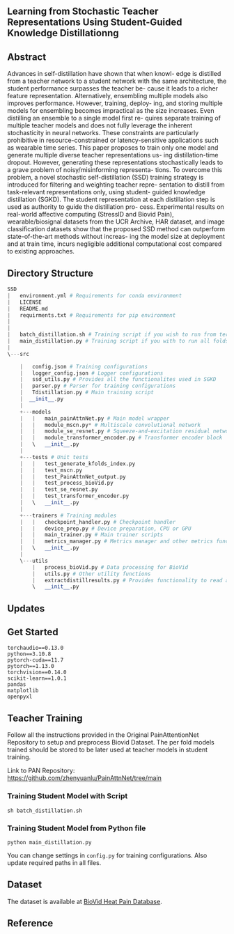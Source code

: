 ## Learning from Stochastic Teacher Representations Using Student-Guided Knowledge Distillationng 



## Abstract


<!-- <div style="text-align:center">
  <img src=/>
</div> -->

Advances in self-distillation have shown that when knowl-
edge is distilled from a teacher network to a student network with the
same architecture, the student performance surpasses the teacher be-
cause it leads to a richer feature representation. Alternatively, ensembling
multiple models also improves performance. However, training, deploy-
ing, and storing multiple models for ensembling becomes impractical as
the size increases. Even distilling an ensemble to a single model first re-
quires separate training of multiple teacher models and does not fully
leverage the inherent stochasticity in neural networks. These constraints
are particularly prohibitive in resource-constrained or latency-sensitive
applications such as wearable time series. This paper proposes to train
only one model and generate multiple diverse teacher representations us-
ing distillation-time dropout. However, generating these representations
stochastically leads to a grave problem of noisy/misinforming representa-
tions. To overcome this problem, a novel stochastic self-distillation (SSD)
training strategy is introduced for filtering and weighting teacher repre-
sentation to distill from task-relevant representations only, using student-
guided knowledge distillation (SGKD). The student representation at
each distillation step is used as authority to guide the distillation pro-
cess. Experimental results on real-world affective computing (StressID
and Biovid Pain), wearable/biosignal datasets from the UCR Archive,
HAR dataset, and image classification datasets show that the proposed
SSD method can outperform state-of-the-art methods without increas-
ing the model size at deployment and at train time, incurs negligible
additional computational cost compared to existing approaches.


## Directory Structure
```python
SSD
|   environment.yml # Requirements for conda environment
|   LICENSE
|   README.md
|   requirments.txt # Requirements for pip environment
|   
|
|   batch_distillation.sh # Training script if you wish to run from terminal
|   main_distillation.py # Training script if you with to run all folds from .py file       
|       
\---src

    |   config.json # Training configurations
    |   logger_config.json # Logger configurations
    |   ssd_utils.py # Provides all the functionalites used in SGKD
    |   parser.py # Parser for training configurations
    |   Tdistillation.py # Main training script
    |  __init__.py
    |   
    +---models
    |   |   main_painAttnNet.py # Main model wrapper
    |   |   module_mscn.py* # Multiscale convolutional network
    |   |   module_se_resnet.py # Squeeze-and-excitation residual network
    |   |   module_transformer_encoder.py # Transformer encoder block
    |   \   __init__.py
    |           
    +---tests # Unit tests
    |   |   test_generate_kfolds_index.py
    |   |   test_mscn.py
    |   |   test_PainAttnNet_output.py
    |   |   test_process_bioVid.py
    |   |   test_se_resnet.py
    |   |   test_transformer_encoder.py
    |   \   __init__.py
    |           
    +---trainers # Training modules
    |   |   checkpoint_handler.py # Checkpoint handler
    |   |   device_prep.py # Device preparation, CPU or GPU
    |   |   main_trainer.py # Main trainer scripts
    |   |   metrics_manager.py # Metrics manager and other metrics functions
    |   \   __init__.py
    |           
    \---utils
        |   process_bioVid.py # Data processing for BioVid
        |   utils.py # Other utility functions
        |   extractdistillresults.py # Provides functionality to read all the log files to calcluate average and per fold plots
        \   __init__.py

```  
## Updates




## Get Started

```
torchaudio==0.13.0
python==3.10.8
pytorch-cuda==11.7
pytorch==1.13.0
torchvision==0.14.0
scikit-learn==1.0.1
pandas
matplotlib
openpyxl
```



## Teacher Training

Follow all the instructions provided in the Original PainAttentionNet Repository to setup and preprocess Biovid Dataset. 
The per fold models trained should be stored to be later used at teacher models in student training.

Link to PAN Repository: https://github.com/zhenyuanlu/PainAttnNet/tree/main


### Training Student Model with Script
```
sh batch_distillation.sh
```
### Training Student Model from Python file
```
python main_distillation.py 
```

You can change settings in `config.py` for training configurations. Also update required paths in all files.


## Dataset
The dataset is available at [BioVid Heat Pain Database](https://www.nit.ovgu.de/BioVid.html).

## Reference

